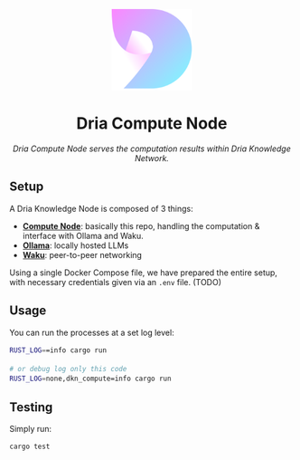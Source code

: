 <p align="center">
  <img src="https://raw.githubusercontent.com/firstbatchxyz/dria-js-client/master/logo.svg" alt="logo" width="142">
</p>

<p align="center">
  <h1 align="center">
    Dria Compute Node
  </h1>
  <p align="center">
    <i>Dria Compute Node serves the computation results within Dria Knowledge Network.</i>
  </p>
</p>

## Setup

A Dria Knowledge Node is composed of 3 things:

- [**Compute Node**](https://github.com/firstbatchxyz/dkn-compute-node): basically this repo, handling the computation & interface with Ollama and Waku.
- [**Ollama**](https://github.com/ollama/ollama): locally hosted LLMs
- [**Waku**](https://github.com/waku-org/nwaku-compose): peer-to-peer networking

Using a single Docker Compose file, we have prepared the entire setup, with necessary credentials given via an `.env` file. (TODO)

## Usage

You can run the processes at a set log level:

```sh
RUST_LOG==info cargo run

# or debug log only this code
RUST_LOG=none,dkn_compute=info cargo run
```

## Testing

Simply run:

```sh
cargo test
```
